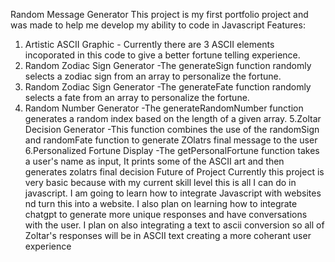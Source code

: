 Random Message Generator 
  This project is my first portfolio project and was made to help me develop my ability to code in Javascript
Features:
  1. Artistic ASCII Graphic
    - Currently there are 3 ASCII elements incoporated in this code to give a better fortune telling experience.
  2. Random Zodiac Sign Generator
    -The generateSign function randomly selects a zodiac sign from an array to personalize the fortune.
  3. Random Zodiac Sign Generator
    -The generateFate function randomly selects a fate from an array to personalize the fortune.
  4. Random Number Generator
    -The generateRandomNumber function generates a random index based on the length of a given array.
  5.Zoltar Decision Generator
    -This function combines the use of the randomSign and randomFate function to generate ZOlatrs final message to the user
  6.Personalized Fortune Display
    -The getPersonalFortune function takes a user's name as input, It prints some of the ASCII art and then generates zolatrs final decision
Future of Project
  Currently this project is very basic because with my current skill level this is all I can do in javascript. I am going to learn how to integrate Javascript with websites nd turn this into a website. I also plan on learning how to integrate chatgpt to generate more unique responses and have conversations with the user. I plan on also integrating a text to ascii conversion so all of Zoltar's responses will be in ASCII text creating a more coherant user experience
